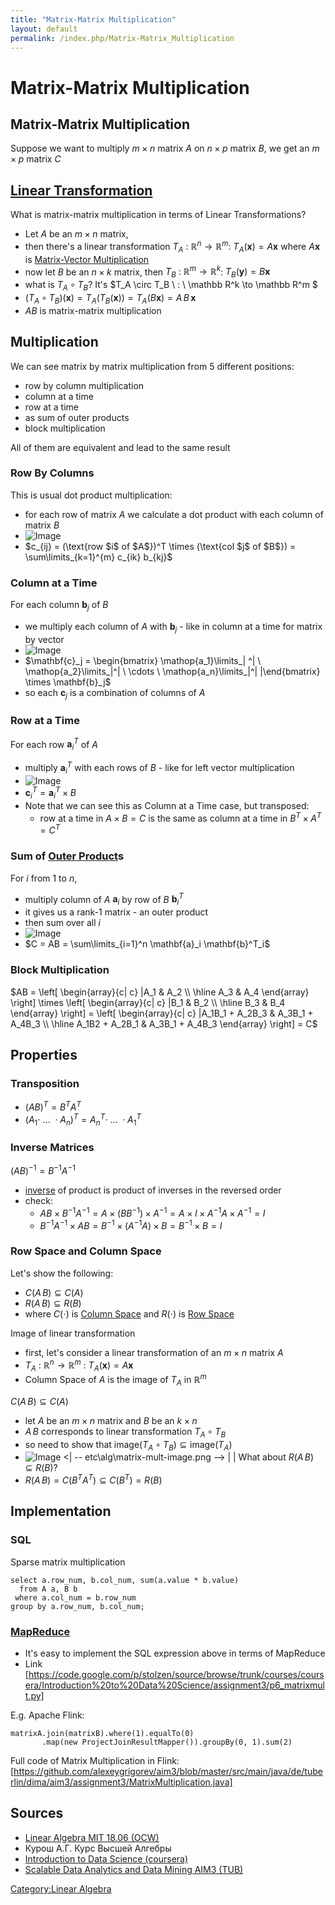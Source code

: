 ```yaml
---
title: "Matrix-Matrix Multiplication"
layout: default
permalink: /index.php/Matrix-Matrix_Multiplication
---
```


# Matrix-Matrix Multiplication

## Matrix-Matrix Multiplication
Suppose we want to multiply $m \times n$ matrix $A$ on $n \times p$ matrix $B$, we get an $m \times p$ matrix $C$


## [Linear Transformation](Linear_Transformation)
What is matrix-matrix multiplication in terms of Linear Transformations?
- Let $A$ be an $m \times n$ matrix, 
- then there's a linear transformation $T_A \ : \ \mathbb R^n \to \mathbb R^m$: $T_A(\mathbf x) = A \mathbf x$ where $A \mathbf x$ is [Matrix-Vector Multiplication](Matrix-Vector_Multiplication)
- now let $B$ be an $n \times k$ matrix, then $T_B \ : \ \mathbb R^m \to \mathbb R^k$: $T_B(\mathbf y) = B \mathbf x$
- what is $T_A \circ T_B$? It's $T_A \circ T_B \ : \ \mathbb R^k \to \mathbb R^m $
- $(T_A \circ T_B)(\mathbf x) = T_A \big( T_B(\mathbf x) \big) = T_A \big( B \mathbf x \big) = A \, B \, \mathbf x$
- $AB$ is matrix-matrix multiplication


## Multiplication
We can see matrix by matrix multiplication from 5 different positions:
- row by column multiplication
- column at a time
- row at a time
- as sum of outer products
- block multiplication

All of them are equivalent and lead to the same result


### Row By Columns
This is usual dot product multiplication: 
- for each row of matrix $A$ we calculate a dot product with each column of matrix $B$
- <img src="http://habrastorage.org/files/bad/3a8/b38/bad3a8b38db64a918543146979adcea0.png" alt="Image">
- $c_{ij} = (\text{row $i$ of $A$})^T \times (\text{col $j$ of $B$}) = \sum\limits_{k=1}^{m} c_{ik} b_{kj}$


### Column at a Time
For each column $\mathbf{b}_j$ of $B$ 
- we multiply each column of $A$ with $\mathbf{b}_j$ - like in column at a time for matrix by vector
- <img src="http://habrastorage.org/files/fe8/ffb/fb9/fe8ffbfb9ede4ad18a868024f8e791a1.png" alt="Image">
- $\mathbf{c}_j = \begin{bmatrix}
\mathop{a_1}\limits_| ^| \ \mathop{a_2}\limits_|^| \ \cdots \  \mathop{a_n}\limits_|^|  |\end{bmatrix} \times \mathbf{b}_j$
- so each $\mathbf{c}_j$ is a combination of columns of $A$


### Row at a Time
For each row $\mathbf{a}^T_i$ of $A$
- multiply $\mathbf{a}^T_i$ with each rows of $B$ - like for left vector multiplication
- <img src="http://habrastorage.org/files/9ac/c1a/b9d/9acc1ab9d7784a96b3e42f72fe4f1882.png" alt="Image">
- $\mathbf{c}^T_i = \mathbf{a}^T_i \times B$
- Note that we can see this as Column at a Time case, but transposed:
  - row at a time in $A\times B = C$ is the same as column at a time in $B^T \times A^T = C^T$


### Sum of [Outer Product](Outer_Product)s
For $i$ from 1 to $n$, 
- multiply column of $A$ $\mathbf{a}_i$ by row of $B$ $\mathbf{b}^T_i$
- it gives us a rank-1 matrix - an outer product
- then sum over all $i$
- <img src="http://habrastorage.org/files/c8c/6b7/90c/c8c6b790cafc4240b41015c484fdb4f2.png" alt="Image">
- $C = AB = \sum\limits_{i=1}^n \mathbf{a}_i \mathbf{b}^T_i$


### Block Multiplication
$AB = \left[ \begin{array}{c| c} |A_1 & A_2 \\
\hline
A_3 & A_4
\end{array} \right] \times 
\left[ \begin{array}{c| c} |B_1 & B_2 \\
\hline
B_3 & B_4
\end{array} \right] = 
\left[ \begin{array}{c| c} |A_1B_1 + A_2B_3 & A_3B_1 + A_4B_3 \\
\hline
A_1B2 + A_2B_1 & A_3B_1 + A_4B_3
\end{array} \right] = C$



## Properties
### Transposition
- $(AB)^T = B^T A^T$
- $(A_1 \cdot \ ... \ \cdot A_n)^T = A_n^T \cdot \ ... \ \cdot A_1^T$


### Inverse Matrices
$(AB)^{-1} = B^{-1} A^{-1}$ 
- [inverse](Inverse_Matrices) of product is product of inverses in the reversed order 
- check: 
  - $AB \times B^{-1} A^{-1} = A \times (B  B^{-1}) \times A^{-1} = A \times I \times A^{-1} A \times A^{-1} = I$
  - $B^{-1} A^{-1} \times AB = B^{-1} \times (A^{-1} A) \times B = B^{-1} \times B = I$


### Row Space and Column Space
Let's show the following:
- $C(A\, B) \subseteq C(A)$
- $R(A \, B) \subseteq R(B)$
- where $C(\cdot)$ is [Column Space](Column_Space) and $R(\cdot)$ is [Row Space](Row_Space)


Image of linear transformation
- first, let's consider a linear transformation of an $m \times n$ matrix $A$
- $T_A \ : \ \mathbb R^n \to \mathbb R^m$ : $T_A(\mathbf x) = A \mathbf x$
- Column Space of $A$ is the image of $T_A$ in $\mathbb R^m$ 


$C(A\, B) \subseteq C(A)$
- let $A$ be an $m \times n$ matrix and $B$ be an $k \times n$
- $A \, B$ corresponds to linear transformation $T_A \circ T_B$
- so need to show that $\text{image}(T_A \circ T_B) \subseteq \text{image}(T_A)$
- <img src="http://habrastorage.org/files/693/fc9/9de/693fc99de6f7493d97e571e0a3b3e0c8.png" alt="Image"> <|  -- etc\alg\matrix-mult-image.png --> | |
What about $R(A \, B) \subseteq R(B)$?
- $R(A \, B) = C(B^T A^T) \subseteq C(B^T) = R(B)$



## Implementation
### SQL
Sparse matrix multiplication
```scdoc
select a.row_num, b.col_num, sum(a.value * b.value)
  from A a, B b
 where a.col_num = b.row_num
group by a.row_num, b.col_num;
```


### [MapReduce](MapReduce)
- It's easy to implement the SQL expression above in terms of MapReduce
- Link [https://code.google.com/p/stolzen/source/browse/trunk/courses/coursera/Introduction%20to%20Data%20Science/assignment3/p6_matrixmult.py]


E.g. Apache Flink:

```text only
matrixA.join(matrixB).where(1).equalTo(0)
       .map(new ProjectJoinResultMapper()).groupBy(0, 1).sum(2)
```


Full code of Matrix Multiplication in Flink: [https://github.com/alexeygrigorev/aim3/blob/master/src/main/java/de/tuberlin/dima/aim3/assignment3/MatrixMultiplication.java]




## Sources
- [Linear Algebra MIT 18.06 (OCW)](Linear_Algebra_MIT_18.06_(OCW))
- Курош А.Г. Курс Высшей Алгебры
- [Introduction to Data Science (coursera)](Introduction_to_Data_Science_(coursera))
- [Scalable Data Analytics and Data Mining AIM3 (TUB)](Scalable_Data_Analytics_and_Data_Mining_AIM3_(TUB))

[Category:Linear Algebra](Category_Linear_Algebra)